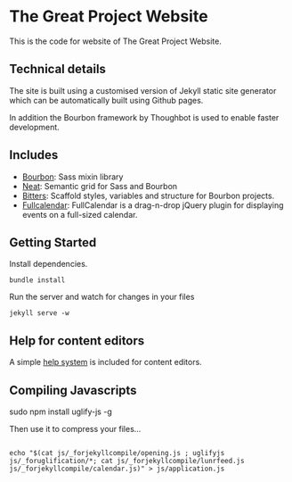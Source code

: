 # The Great Project Website

This is the code for website of The Great Project Website.

## Technical details

The site is built using a customised version of Jekyll static site generator which can be automatically built using Github pages.

In addition the Bourbon framework by Thoughbot is used to enable faster development.

## Includes

* [Bourbon](http://bourbon.io):
  Sass mixin library
* [Neat](http://neat.bourbon.io):
  Semantic grid for Sass and Bourbon
* [Bitters](http://bitters.bourbon.io):
  Scaffold styles, variables and structure for Bourbon projects.
* [Fullcalendar](http://fullcalendar.io/):
  FullCalendar is a drag-n-drop jQuery plugin for displaying events on a full-sized calendar.


## Getting Started

Install dependencies.
```
bundle install
```

Run the server and watch for changes in your files
```
jekyll serve -w
```

## Help for content editors

A simple [help system](/help) is included for content editors.

## Compiling Javascripts

sudo npm install uglify-js -g
	
Then use it to compress your files…

<code>
echo "$(cat js/_forjekyllcompile/opening.js ; uglifyjs js/_foruglification/*; cat js/_forjekyllcompile/lunrfeed.js js/_forjekyllcompile/calendar.js)" > js/application.js
</code>